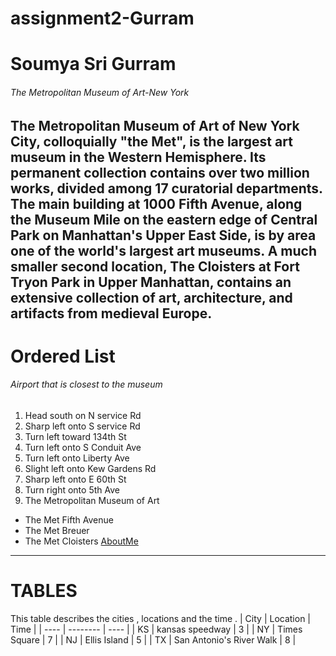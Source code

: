 # assignment2-Gurram
# Soumya Sri Gurram
###### The Metropolitan Museum of Art-New York
The Metropolitan Museum of Art of New York City, colloquially "the Met", **is the largest art museum in the Western Hemisphere**. Its permanent collection contains over two million works, divided among 17 curatorial departments. **The main building at 1000 Fifth Avenue**, along the Museum Mile on the eastern edge of Central Park on Manhattan's Upper East Side, is by area one of the world's largest art museums. A much smaller second location, The Cloisters at Fort Tryon Park in Upper Manhattan, contains an extensive collection of art, architecture, and artifacts from medieval Europe.
---------------------------------------------------------------------------
# Ordered List
###### Airport that is closest to the museum
1. Head south on N service Rd
2. Sharp left onto S service Rd
3. Turn left toward 134th St
4. Turn left onto S Conduit Ave
5. Turn left onto Liberty Ave
6. Slight left onto Kew Gardens Rd
7. Sharp left onto E 60th St
8. Turn right onto 5th Ave
9. The Metropolitan Museum of Art
-  The Met Fifth Avenue
-  The Met Breuer
-  The Met Cloisters
[AboutMe](AboutMe.md)
---------------------------------------------------------------------------
# TABLES
This table describes the cities , locations and the time .
 | City | Location | Time |
 | ---- | -------- | ---- |
 |  KS | kansas speedway |   3  |
 |  NY | Times Square |   7  |
 |  NJ | Ellis Island |   5  |
 |  TX | San Antonio's River Walk |   8  |